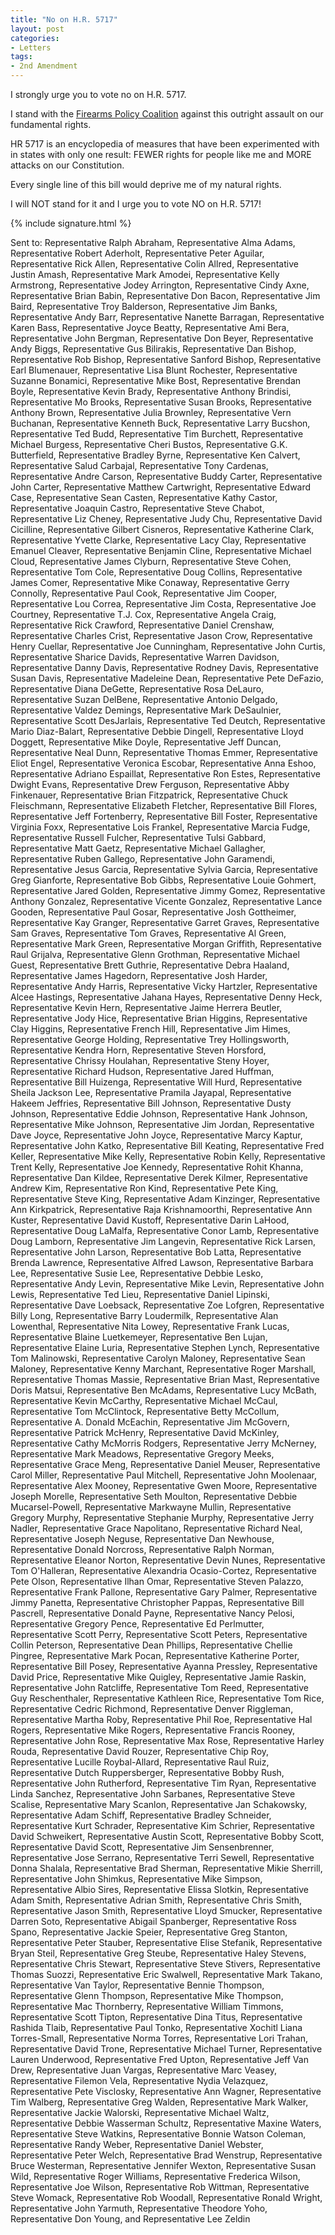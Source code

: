 ```yaml
---
title: "No on H.R. 5717"
layout: post
categories:
- Letters
tags:
- 2nd Amendment
---
```


I strongly urge you to vote no on H.R. 5717.

I stand with the [Firearms Policy Coalition](https://www.firearmspolicy.org/) against this outright assault on our fundamental rights.

HR 5717 is an encyclopedia of measures that have been experimented with in states with only one result: FEWER rights for people like me and MORE attacks on our Constitution.

Every single line of this bill would deprive me of my natural rights.

I will NOT stand for it and I urge you to vote NO on H.R. 5717!

{% include signature.html %}

Sent to: Representative Ralph Abraham, Representative Alma Adams, Representative Robert Aderholt, Representative Peter Aguilar, Representative Rick Allen, Representative Colin Allred, Representative Justin Amash, Representative Mark Amodei, Representative Kelly Armstrong, Representative Jodey Arrington, Representative Cindy Axne, Representative Brian Babin, Representative Don Bacon, Representative Jim Baird, Representative Troy Balderson, Representative Jim Banks, Representative Andy Barr, Representative Nanette Barragan, Representative Karen Bass, Representative Joyce Beatty, Representative Ami Bera, Representative John Bergman, Representative Don Beyer, Representative Andy Biggs, Representative Gus Bilirakis, Representative Dan Bishop, Representative Rob Bishop, Representative Sanford Bishop, Representative Earl Blumenauer, Representative Lisa Blunt Rochester, Representative Suzanne Bonamici, Representative Mike Bost, Representative Brendan Boyle, Representative Kevin Brady, Representative Anthony Brindisi, Representative Mo Brooks, Representative Susan Brooks, Representative Anthony Brown, Representative Julia Brownley, Representative Vern Buchanan, Representative Kenneth Buck, Representative Larry Bucshon, Representative Ted Budd, Representative Tim Burchett, Representative Michael Burgess, Representative Cheri Bustos, Representative G.K. Butterfield, Representative Bradley Byrne, Representative Ken Calvert, Representative Salud Carbajal, Representative Tony Cardenas, Representative Andre Carson, Representative Buddy Carter, Representative John Carter, Representative Matthew Cartwright, Representative Edward Case, Representative Sean Casten, Representative Kathy Castor, Representative Joaquin Castro, Representative Steve Chabot, Representative Liz Cheney, Representative Judy Chu, Representative David Cicilline, Representative Gilbert Cisneros, Representative Katherine Clark, Representative Yvette Clarke, Representative Lacy Clay, Representative Emanuel Cleaver, Representative Benjamin Cline, Representative Michael Cloud, Representative James Clyburn, Representative Steve Cohen, Representative Tom Cole, Representative Doug Collins, Representative James Comer, Representative Mike Conaway, Representative Gerry Connolly, Representative Paul Cook, Representative Jim Cooper, Representative Lou Correa, Representative Jim Costa, Representative Joe Courtney, Representative T.J. Cox, Representative Angela Craig, Representative Rick Crawford, Representative Daniel Crenshaw, Representative Charles Crist, Representative Jason Crow, Representative Henry Cuellar, Representative Joe Cunningham, Representative John Curtis, Representative Sharice Davids, Representative Warren Davidson, Representative Danny Davis, Representative Rodney Davis, Representative Susan Davis, Representative Madeleine Dean, Representative Pete DeFazio, Representative Diana DeGette, Representative Rosa DeLauro, Representative Suzan DelBene, Representative Antonio Delgado, Representative Valdez Demings, Representative Mark DeSaulnier, Representative Scott DesJarlais, Representative Ted Deutch, Representative Mario Diaz-Balart, Representative Debbie Dingell, Representative Lloyd Doggett, Representative Mike Doyle, Representative Jeff Duncan, Representative Neal Dunn, Representative Thomas Emmer, Representative Eliot Engel, Representative Veronica Escobar, Representative Anna Eshoo, Representative Adriano Espaillat, Representative Ron Estes, Representative Dwight Evans, Representative Drew Ferguson, Representative Abby Finkenauer, Representative Brian Fitzpatrick, Representative Chuck Fleischmann, Representative Elizabeth Fletcher, Representative Bill Flores, Representative Jeff Fortenberry, Representative Bill Foster, Representative Virginia Foxx, Representative Lois Frankel, Representative Marcia Fudge, Representative Russell Fulcher, Representative Tulsi Gabbard, Representative Matt Gaetz, Representative Michael Gallagher, Representative Ruben Gallego, Representative John Garamendi, Representative Jesus Garcia, Representative Sylvia Garcia, Representative Greg Gianforte, Representative Bob Gibbs, Representative Louie Gohmert, Representative Jared Golden, Representative Jimmy Gomez, Representative Anthony Gonzalez, Representative Vicente Gonzalez, Representative Lance Gooden, Representative Paul Gosar, Representative Josh Gottheimer, Representative Kay Granger, Representative Garret Graves, Representative Sam Graves, Representative Tom Graves, Representative Al Green, Representative Mark Green, Representative Morgan Griffith, Representative Raul Grijalva, Representative Glenn Grothman, Representative Michael Guest, Representative Brett Guthrie, Representative Debra Haaland, Representative James Hagedorn, Representative Josh Harder, Representative Andy Harris, Representative Vicky Hartzler, Representative Alcee Hastings, Representative Jahana Hayes, Representative Denny Heck, Representative Kevin Hern, Representative Jaime Herrera Beutler, Representative Jody Hice, Representative Brian Higgins, Representative Clay Higgins, Representative French Hill, Representative Jim Himes, Representative George Holding, Representative Trey Hollingsworth, Representative Kendra Horn, Representative Steven Horsford, Representative Chrissy Houlahan, Representative Steny Hoyer, Representative Richard Hudson, Representative Jared Huffman, Representative Bill Huizenga, Representative Will Hurd, Representative Sheila Jackson Lee, Representative Pramila Jayapal, Representative Hakeem Jeffries, Representative Bill Johnson, Representative Dusty Johnson, Representative Eddie Johnson, Representative Hank Johnson, Representative Mike Johnson, Representative Jim Jordan, Representative Dave Joyce, Representative John Joyce, Representative Marcy Kaptur, Representative John Katko, Representative Bill Keating, Representative Fred Keller, Representative Mike Kelly, Representative Robin Kelly, Representative Trent Kelly, Representative Joe Kennedy, Representative Rohit Khanna, Representative Dan Kildee, Representative Derek Kilmer, Representative Andrew Kim, Representative Ron Kind, Representative Pete King, Representative Steve King, Representative Adam Kinzinger, Representative Ann Kirkpatrick, Representative Raja Krishnamoorthi, Representative Ann Kuster, Representative David Kustoff, Representative Darin LaHood, Representative Doug LaMalfa, Representative Conor Lamb, Representative Doug Lamborn, Representative Jim Langevin, Representative Rick Larsen, Representative John Larson, Representative Bob Latta, Representative Brenda Lawrence, Representative Alfred Lawson, Representative Barbara Lee, Representative Susie Lee, Representative Debbie Lesko, Representative Andy Levin, Representative Mike Levin, Representative John Lewis, Representative Ted Lieu, Representative Daniel Lipinski, Representative Dave Loebsack, Representative Zoe Lofgren, Representative Billy Long, Representative Barry Loudermilk, Representative Alan Lowenthal, Representative Nita Lowey, Representative Frank Lucas, Representative Blaine Luetkemeyer, Representative Ben Lujan, Representative Elaine Luria, Representative Stephen Lynch, Representative Tom Malinowski, Representative Carolyn Maloney, Representative Sean Maloney, Representative Kenny Marchant, Representative Roger Marshall, Representative Thomas Massie, Representative Brian Mast, Representative Doris Matsui, Representative Ben McAdams, Representative Lucy McBath, Representative Kevin McCarthy, Representative Michael McCaul, Representative Tom McClintock, Representative Betty McCollum, Representative A. Donald McEachin, Representative Jim McGovern, Representative Patrick McHenry, Representative David McKinley, Representative Cathy McMorris Rodgers, Representative Jerry McNerney, Representative Mark Meadows, Representative Gregory Meeks, Representative Grace Meng, Representative Daniel Meuser, Representative Carol Miller, Representative Paul Mitchell, Representative John Moolenaar, Representative Alex Mooney, Representative Gwen Moore, Representative Joseph Morelle, Representative Seth Moulton, Representative Debbie Mucarsel-Powell, Representative Markwayne Mullin, Representative Gregory Murphy, Representative Stephanie Murphy, Representative Jerry Nadler, Representative Grace Napolitano, Representative Richard Neal, Representative Joseph Neguse, Representative Dan Newhouse, Representative Donald Norcross, Representative Ralph Norman, Representative Eleanor Norton, Representative Devin Nunes, Representative Tom O'Halleran, Representative Alexandria Ocasio-Cortez, Representative Pete Olson, Representative Ilhan Omar, Representative Steven Palazzo, Representative Frank Pallone, Representative Gary Palmer, Representative Jimmy Panetta, Representative Christopher Pappas, Representative Bill Pascrell, Representative Donald Payne, Representative Nancy Pelosi, Representative Gregory Pence, Representative Ed Perlmutter, Representative Scott Perry, Representative Scott Peters, Representative Collin Peterson, Representative Dean Phillips, Representative Chellie Pingree, Representative Mark Pocan, Representative Katherine Porter, Representative Bill Posey, Representative Ayanna Pressley, Representative David Price, Representative Mike Quigley, Representative Jamie Raskin, Representative John Ratcliffe, Representative Tom Reed, Representative Guy Reschenthaler, Representative Kathleen Rice, Representative Tom Rice, Representative Cedric Richmond, Representative Denver Riggleman, Representative Martha Roby, Representative Phil Roe, Representative Hal Rogers, Representative Mike Rogers, Representative Francis Rooney, Representative John Rose, Representative Max Rose, Representative Harley Rouda, Representative David Rouzer, Representative Chip Roy, Representative Lucille Roybal-Allard, Representative Raul Ruiz, Representative Dutch Ruppersberger, Representative Bobby Rush, Representative John Rutherford, Representative Tim Ryan, Representative Linda Sanchez, Representative John Sarbanes, Representative Steve Scalise, Representative Mary Scanlon, Representative Jan Schakowsky, Representative Adam Schiff, Representative Bradley Schneider, Representative Kurt Schrader, Representative Kim Schrier, Representative David Schweikert, Representative Austin Scott, Representative Bobby Scott, Representative David Scott, Representative Jim Sensenbrenner, Representative Jose Serrano, Representative Terri Sewell, Representative Donna Shalala, Representative Brad Sherman, Representative Mikie Sherrill, Representative John Shimkus, Representative Mike Simpson, Representative Albio Sires, Representative Elissa Slotkin, Representative Adam Smith, Representative Adrian Smith, Representative Chris Smith, Representative Jason Smith, Representative Lloyd Smucker, Representative Darren Soto, Representative Abigail Spanberger, Representative Ross Spano, Representative Jackie Speier, Representative Greg Stanton, Representative Peter Stauber, Representative Elise Stefanik, Representative Bryan Steil, Representative Greg Steube, Representative Haley Stevens, Representative Chris Stewart, Representative Steve Stivers, Representative Thomas Suozzi, Representative Eric Swalwell, Representative Mark Takano, Representative Van Taylor, Representative Bennie Thompson, Representative Glenn Thompson, Representative Mike Thompson, Representative Mac Thornberry, Representative William Timmons, Representative Scott Tipton, Representative Dina Titus, Representative Rashida Tlaib, Representative Paul Tonko, Representative Xochitl Liana Torres-Small, Representative Norma Torres, Representative Lori Trahan, Representative David Trone, Representative Michael Turner, Representative Lauren Underwood, Representative Fred Upton, Representative Jeff Van Drew, Representative Juan Vargas, Representative Marc Veasey, Representative Filemon Vela, Representative Nydia Velazquez, Representative Pete Visclosky, Representative Ann Wagner, Representative Tim Walberg, Representative Greg Walden, Representative Mark Walker, Representative Jackie Walorski, Representative Michael Waltz, Representative Debbie Wasserman Schultz, Representative Maxine Waters, Representative Steve Watkins, Representative Bonnie Watson Coleman, Representative Randy Weber, Representative Daniel Webster, Representative Peter Welch, Representative Brad Wenstrup, Representative Bruce Westerman, Representative Jennifer Wexton, Representative Susan Wild, Representative Roger Williams, Representative Frederica Wilson, Representative Joe Wilson, Representative Rob Wittman, Representative Steve Womack, Representative Rob Woodall, Representative Ronald Wright, Representative John Yarmuth, Representative Theodore Yoho, Representative Don Young, and Representative Lee Zeldin